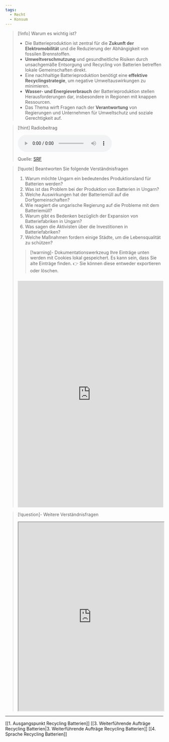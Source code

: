 ```yaml
---
tags:
  - Recht
  - Konsum
---
```

>[!info] Warum es wichtig ist?
>- Die Batterieproduktion ist zentral für die **Zukunft der Elektromobilität** und die Reduzierung der Abhängigkeit von fossilen Brennstoffen.
>- **Umweltverschmutzung** und gesundheitliche Risiken durch unsachgemäße Entsorgung und Recycling von Batterien betreffen lokale Gemeinschaften direkt.
>- Eine nachhaltige Batterieproduktion benötigt eine **effektive Recyclingstrategie**, um negative Umweltauswirkungen zu minimieren.
>- **Wasser- und Energieverbrauch** der Batterieproduktion stellen Herausforderungen dar, insbesondere in Regionen mit knappen Ressourcen.
>- Das Thema wirft Fragen nach der **Verantwortung** von Regierungen und Unternehmen für Umweltschutz und soziale Gerechtigkeit auf.

>[!hint] Radiobeitrag
>
><audio controls><source src="https://srfaudio-a.akamaihd.net/delivery/world/7d2bee8a-880f-45d0-8a11-77c79bcc2a6e.mp3"></audio>
>
>Quelle: [SRF](https://www.srf.ch/play/radio/redirect/detail/1542b343-2a5c-4bf8-ae35-74a2ea847140)

>[!quote] Beantworten Sie folgende Verständnisfragen
>1. Warum möchte Ungarn ein bedeutendes Produktionsland für Batterien werden?
>2. Was ist das Problem bei der Produktion von Batterien in Ungarn?
>3. Welche Auswirkungen hat der Batteriemüll auf die Dorfgemeinschaften?
>4. Wie reagiert die ungarische Regierung auf die Probleme mit dem Batteriemüll?
>5. Warum gibt es Bedenken bezüglich der Expansion von Batteriefabriken in Ungarn?
>6. Was sagen die Aktivisten über die Investitionen in Batteriefabriken?
>7. Welche Maßnahmen fordern einige Städte, um die Lebensqualität zu schützen?
>
>>[!warning]- Dokumentationswerkzeug 
>Ihre Einträge unten werden mit Cookies lokal gespeichert. Es kann sein, dass Sie alte Einträge finden. 
>👉 Sie können diese entweder exportieren oder löschen.
>#####
><iframe src="https://app.Lumi.education/api/v1/run/dw_E7K/embed" width="100%" height="720" frameborder="0" allowfullscreen="allowfullscreen" allow="geolocation *; microphone *; camera *; midi *; encrypted-media *"></iframe>

>[!question]- Weitere Verständnisfragen
><iframe width="100%" height="600" src="https://app.Lumi.education/run/X-wPSE" allowfullscreen allow="geolocation *; autoplay; encrypted-media"></iframe>

---
[[1. Ausgangspunkt Recycling Batterien]]
[[3. Weiterführende Aufträge Recycling Batterien|3. Weiterführende Aufträge Recycling Batterien]]
[[4. Sprache Recycling Batterien]]
